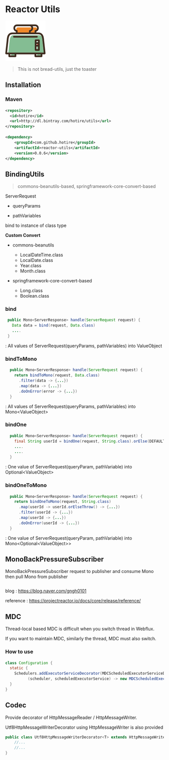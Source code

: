 # Reactor Utils

![toaster](/doc/toaster.png)

> This is not bread-utils, just the toaster

## Installation

### Maven 
```xml
<repository>
  <id>hotire</id>
  <url>http://dl.bintray.com/hotire/utils</url>
</repository>

<dependency>
    <groupId>com.github.hotire</groupId>
    <artifactId>reactor-utils</artifactId>
    <version>0.0.6</version>
</dependency>
```

## BindingUtils

> commons-beanutils-based, springframework-core-convert-based

ServerRequest

- queryParams

- pathVariables

bind to instance of class<T> type

**Custom Convert**

- commons-beanutils
  - LocalDateTime.class
  - LocalDate.class
  - Year.class
  - Month.class

- springframework-core-convert-based
  - Long.class
  - Boolean.class


### bind

```java
 public Mono<ServerResponse> handle(ServerRequest request) {
   Data data = bind(request, Data.class)
   ....
 }   
```
: All values of ServerRequest(queryParams, pathVariables) into ValueObject


### bindToMono
~~~java
  public Mono<ServerResponse> handle(ServerRequest request) {
    return bindToMono(request, Data.class)
      .filter(data -> {...})
      .map(data -> {...})
      .doOnError(error -> {...})
  }   
~~~
: All values of ServerRequest(queryParams, pathVariables) into Mono&#60;ValueObject&#62;

### bindOne
```java
  public Mono<ServerResponse> handle(ServerRequest request) {
    final String userId = bindOne(request, String.class).orElse(DEFAULT);
    ....
    ....
  }  
```
: One value of ServerRequest(queryParam, pathVariable) into Optional&#60;ValueObject&#62;

### bindOneToMono
```java
  public Mono<ServerResponse> handle(ServerRequest request) {
    return bindOneToMono(request, String.class)
      .map(userId -> userId.orElseThrow() -> {...})         
      .filter(userId -> {...})
      .map(userId -> {...})
      .doOnError(userId -> {...})
  }   
```
: One value of ServerRequest(queryParam, pathVariable) into Mono&#60;Optional&#60;ValueObject&#62;&#62;

## MonoBackPressureSubscriber

MonoBackPressureSubscriber request to publisher and consume Mono then pull Mono from publisher

```
```

blog : https://blog.naver.com/gngh0101

reference : https://projectreactor.io/docs/core/release/reference/


## MDC

Thread-local based MDC is difficult when you switch thread in Webflux.

If you want to maintain MDC, similarly the thread, MDC must also switch.


### How to use 

```java
class Configuration {
  static {
    Schedulers.addExecutorServiceDecorator(MDCScheduledExecutorServiceDecorator.class.getName(),
          (scheduler, scheduledExecutorService) -> new MDCScheduledExecutorServiceDecorator(scheduledExecutorService));
  }
}
``` 


## Codec

Provide decorator of HttpMessageReader / HttpMessageWriter.

Utf8HttpMessageWriterDecorator using HttpMessageWriter is also provided

```java
public class Utf8HttpMessageWriterDecorator<T> extends HttpMessageWriterDecorator<T>{
    //...
    //...
}
```

